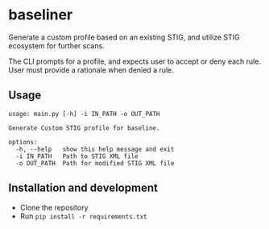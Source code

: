 # baseliner

Generate a custom profile based on an existing STIG, and utilize STIG ecosystem for further scans.

The CLI prompts for a profile, and expects user to accept or deny each rule. User must provide a rationale when denied a rule.

## Usage

```shell
usage: main.py [-h] -i IN_PATH -o OUT_PATH

Generate Custom STIG profile for baseline.

options:
  -h, --help   show this help message and exit
  -i IN_PATH   Path to STIG XML file
  -o OUT_PATH  Path for modified STIG XML file
```

## Installation and development

- Clone the repository
- Run `pip install -r requirements.txt`
